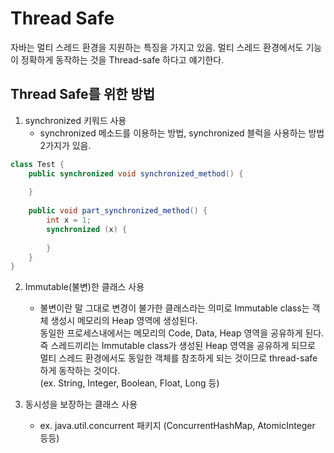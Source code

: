 # Thread Safe
자바는 멀티 스레드 환경을 지원하는 특징을 가지고 있음. 멀티 스레드 환경에서도 기능이 정확하게 동작하는 것을 Thread-safe 하다고 얘기한다.

## Thread Safe를 위한 방법
1. synchronized 키워드 사용
   - synchronized 메소드를 이용하는 방법, synchronized 블럭을 사용하는 방법 2가지가 있음.
```java
class Test {
    public synchronized void synchronized_method() {
        
    }
    
    public void part_synchronized_method() {
        int x = 1;
        synchronized (x) {
            
        }
    }
}
```

2. Immutable(불변)한 클래스 사용
   - 불변이란 말 그대로 변경이 불가한 클래스라는 의미로 Immutable class는 객체 생성시 메모리의 Heap 영역에 생성된다.<br>
     동일한 프로세스내에서는 메모리의 Code, Data, Heap 영역을 공유하게 된다. 즉 스레드끼리는 Immutable class가 생성된 Heap 영역을 공유하게 되므로<br>
     멀티 스레드 환경에서도 동일한 객체를 참조하게 되는 것이므로 thread-safe 하게 동작하는 것이다. <br>
     (ex. String, Integer, Boolean, Float, Long 등)

3. 동시성을 보장하는 클래스 사용
   - ex. java.util.concurrent 패키지 (ConcurrentHashMap, AtomicInteger 등등)